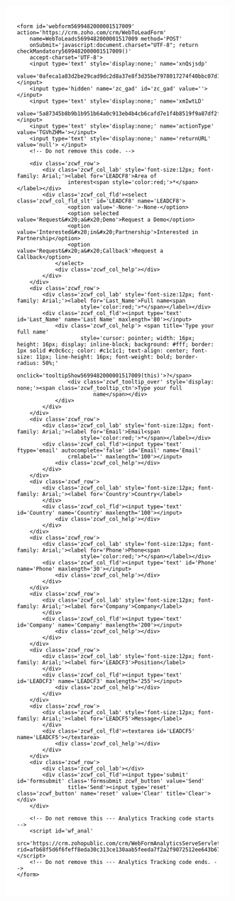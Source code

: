 <script>
	function validateEmail5699482000001517009() {
		var form = document.forms['WebToLeads5699482000001517009'];
		var emailFld = form.querySelectorAll('[ftype=email]');
		var i;
		for (i = 0; i < emailFld.length; i++) {
			var emailVal = emailFld[i].value;
			if (emailVal.replace(/^\s+|\s+$/g, '').length != 0) {
				var atpos = emailVal.indexOf('@');
				var dotpos = emailVal.lastIndexOf('.');
				if (atpos < 1 || dotpos < atpos + 2 || dotpos + 2 >= emailVal.length) {
					alert('Please enter a valid email address. ');
					emailFld[i].focus();
					return false;
				}
			}
		}
		return true;
	}

	function checkMandatory5699482000001517009() {
		var mndFileds = new Array('Last Name', 'Email', 'Phone', 'LEADCF8');
		var fldLangVal = new Array(
			'Full\x20name',
			'Email',
			'Phone',
			'Area\x20of\x20\u200B\u200Binterest'
		);
		for (i = 0; i < mndFileds.length; i++) {
			var fieldObj = document.forms['WebToLeads5699482000001517009'][mndFileds[i]];
			if (fieldObj) {
				if (fieldObj.value.replace(/^\s+|\s+$/g, '').length == 0) {
					if (fieldObj.type == 'file') {
						alert('Please select a file to upload.');
						fieldObj.focus();
						return false;
					}
					alert(fldLangVal[i] + ' cannot be empty.');
					fieldObj.focus();
					return false;
				} else if (fieldObj.nodeName == 'SELECT') {
					if (fieldObj.options[fieldObj.selectedIndex].value == '-None-') {
						alert(fldLangVal[i] + ' cannot be none.');
						fieldObj.focus();
						return false;
					}
				} else if (fieldObj.type == 'checkbox') {
					if (fieldObj.checked == false) {
						alert('Please accept  ' + fldLangVal[i]);
						fieldObj.focus();
						return false;
					}
				}
				try {
					if (fieldObj.name == 'Last Name') {
						name = fieldObj.value;
					}
				} catch (e) {}
			}
		}
		if (!validateEmail5699482000001517009()) {
			return false;
		}

		var urlparams = new URLSearchParams(window.location.search);
		if (urlparams.has('service') && urlparams.get('service') === 'smarturl') {
			var webform = document.getElementById('webform5699482000001517009');
			var service = urlparams.get('service');
			var smarturlfield = document.createElement('input');
			smarturlfield.setAttribute('type', 'hidden');
			smarturlfield.setAttribute('value', service);
			smarturlfield.setAttribute('name', 'service');
			webform.appendChild(smarturlfield);
		}
		document.querySelector('.crmWebToEntityForm .formsubmit').setAttribute('disabled', true);
	}

	function tooltipShow5699482000001517009(el) {
		var tooltip = el.nextElementSibling;
		var tooltipDisplay = tooltip.style.display;
		if (tooltipDisplay == 'none') {
			var allTooltip = document.getElementsByClassName('zcwf_tooltip_over');
			for (i = 0; i < allTooltip.length; i++) {
				allTooltip[i].style.display = 'none';
			}
			tooltip.style.display = 'block';
		} else {
			tooltip.style.display = 'none';
		}
	}
</script>

<div id='crmWebToEntityForm' class='zcwf_lblLeft crmWebToEntityForm'
    style='background-color: white;color: black;max-width: 600px;'>
    <meta name='viewport' content='width=device-width, initial-scale=1.0'>
    <META HTTP-EQUIV='content-type' CONTENT='text/html;charset=UTF-8'>

    <form id='webform5699482000001517009' action='https://crm.zoho.com/crm/WebToLeadForm'
        name=WebToLeads5699482000001517009 method='POST'
        onSubmit='javascript:document.charset="UTF-8"; return checkMandatory5699482000001517009()'
        accept-charset='UTF-8'>
        <input type='text' style='display:none;' name='xnQsjsdp'
            value='0afeca1a83d2be29cad9dc2d8a37e8f3d35be7978017274f40bbc07d1f169340'></input>
        <input type='hidden' name='zc_gad' id='zc_gad' value=''></input>
        <input type='text' style='display:none;' name='xmIwtLD'
            value='5a87345b8b9b1b951b64a0c913eb4b4cb6cafd7e1f4b8519f9a87df2f28179339608b7c95a65f83b6f01fd5ba9569924'></input>
        <input type='text' style='display:none;' name='actionType' value='TGVhZHM='></input>
        <input type='text' style='display:none;' name='returnURL' value='null'> </input>
        <!-- Do not remove this code. -->
        
        <div class='zcwf_row'>
            <div class='zcwf_col_lab' style='font-size:12px; font-family: Arial;'><label for='LEADCF8'>Area of
                    ​​interest<span style='color:red;'>*</span></label></div>
            <div class='zcwf_col_fld'><select class='zcwf_col_fld_slt' id='LEADCF8' name='LEADCF8'>
                    <option value='-None-'>-None-</option>
                    <option selected value='Request&#x20;a&#x20;Demo'>Request a Demo</option>
                    <option value='Interested&#x20;in&#x20;Partnership'>Interested in Partnership</option>
                    <option value='Request&#x20;a&#x20;Callback'>Request a Callback</option>
                </select>
                <div class='zcwf_col_help'></div>
            </div>
        </div>
        <div class='zcwf_row'>
            <div class='zcwf_col_lab' style='font-size:12px; font-family: Arial;'><label for='Last_Name'>Full name<span
                        style='color:red;'>*</span></label></div>
            <div class='zcwf_col_fld'><input type='text' id='Last_Name' name='Last Name' maxlength='80'></input>
                <div class='zcwf_col_help'> <span title='Type your full name'
                        style='cursor: pointer; width: 16px; height: 16px; display: inline-block; background: #fff; border: 1px solid #c0c6cc; color: #c1c1c1; text-align: center; font-size: 11px; line-height: 16px; font-weight: bold; border-radius: 50%;'
                        onclick='tooltipShow5699482000001517009(this)'>?</span>
                    <div class='zcwf_tooltip_over' style='display: none;'><span class='zcwf_tooltip_ctn'>Type your full
                            name</span></div>
                </div>
            </div>
        </div>
        <div class='zcwf_row'>
            <div class='zcwf_col_lab' style='font-size:12px; font-family: Arial;'><label for='Email'>Email<span
                        style='color:red;'>*</span></label></div>
            <div class='zcwf_col_fld'><input type='text' ftype='email' autocomplete='false' id='Email' name='Email'
                    crmlabel='' maxlength='100'></input>
                <div class='zcwf_col_help'></div>
            </div>
        </div>
        <div class='zcwf_row'>
            <div class='zcwf_col_lab' style='font-size:12px; font-family: Arial;'><label for='Country'>Country</label>
            </div>
            <div class='zcwf_col_fld'><input type='text' id='Country' name='Country' maxlength='100'></input>
                <div class='zcwf_col_help'></div>
            </div>
        </div>
        <div class='zcwf_row'>
            <div class='zcwf_col_lab' style='font-size:12px; font-family: Arial;'><label for='Phone'>Phone<span
                        style='color:red;'>*</span></label></div>
            <div class='zcwf_col_fld'><input type='text' id='Phone' name='Phone' maxlength='30'></input>
                <div class='zcwf_col_help'></div>
            </div>
        </div>
        <div class='zcwf_row'>
            <div class='zcwf_col_lab' style='font-size:12px; font-family: Arial;'><label for='Company'>Company</label>
            </div>
            <div class='zcwf_col_fld'><input type='text' id='Company' name='Company' maxlength='200'></input>
                <div class='zcwf_col_help'></div>
            </div>
        </div>
        <div class='zcwf_row'>
            <div class='zcwf_col_lab' style='font-size:12px; font-family: Arial;'><label for='LEADCF3'>Position</label>
            </div>
            <div class='zcwf_col_fld'><input type='text' id='LEADCF3' name='LEADCF3' maxlength='255'></input>
                <div class='zcwf_col_help'></div>
            </div>
        </div>
        <div class='zcwf_row'>
            <div class='zcwf_col_lab' style='font-size:12px; font-family: Arial;'><label for='LEADCF5'>Message</label>
            </div>
            <div class='zcwf_col_fld'><textarea id='LEADCF5' name='LEADCF5'></textarea>
                <div class='zcwf_col_help'></div>
            </div>
        </div>
        <div class='zcwf_row'>
            <div class='zcwf_col_lab'></div>
            <div class='zcwf_col_fld'><input type='submit' id='formsubmit' class='formsubmit zcwf_button' value='Send'
                    title='Send'><input type='reset' class='zcwf_button' name='reset' value='Clear' title='Clear'></div>
        </div>
       
        <!-- Do not remove this --- Analytics Tracking code starts -->
        <script id='wf_anal'
            src='https://crm.zohopublic.com/crm/WebFormAnalyticsServeServlet?rid=afb68f5d6f6feff8eda30c313ce130aab5feeda7f2a2f9072512ee643b67a9ac75f33bff2bf601a0c1712258c5322263gidd51585345a7b92504021c17b1205f717f7e505556b0508675b1630ec402a9d3cgid9829421248f90bc1e90808fc9ce4183c85288aa7e60f58126a0db8ddf4bfb619gid2e1601d689bef4b2d668d12ba329debaa2da782b239f53b388313ae5dcb3d109&tw=dd1d369a4adc897d26f1ab45f565f52382e53be84b11c8393abfe8d7302bbd48'></script>
        <!-- Do not remove this --- Analytics Tracking code ends. -->
    </form>
</div>

<style>
	html,
	body {
		margin: 0px;
	}

	#crmWebToEntityForm.zcwf_lblLeft {
		width: 100%;
		padding: 25px;
		margin: 0 auto;
		box-sizing: border-box;
	}

	#crmWebToEntityForm.zcwf_lblLeft * {
		box-sizing: border-box;
	}

	#crmWebToEntityForm {
		text-align: left;
	}

	#crmWebToEntityForm * {
		direction: ltr;
	}

	.zcwf_lblLeft .zcwf_title {
		word-wrap: break-word;
		padding: 0px 6px 10px;
		font-weight: bold;
	}

	.zcwf_lblLeft.cpT_primaryBtn:hover {
		background: linear-gradient(#02acff 0, #006be4 100%) no-repeat padding-box !important;
		box-shadow: 0 -2px 0 0 #0159b9 inset !important;
		border: 0 !important;
		color: #fff !important;
		outline: 0 !important;
	}

	.zcwf_lblLeft .zcwf_col_fld input[type='text'],
	input[type='password'],
	.zcwf_lblLeft .zcwf_col_fld textarea {
		width: 60%;
		border: 1px solid #c0c6cc !important;
		resize: vertical;
		border-radius: 2px;
		float: left;
	}

	.zcwf_lblLeft .zcwf_col_lab {
		width: 30%;
		word-break: break-word;
		padding: 0px 6px 0px;
		margin-right: 10px;
		margin-top: 5px;
		float: left;
		min-height: 1px;
	}

	.zcwf_lblLeft .zcwf_col_fld {
		float: left;
		width: 68%;
		padding: 0px 6px 0px;
		position: relative;
		margin-top: 5px;
	}

	.zcwf_lblLeft .zcwf_privacy {
		padding: 6px;
	}

	.zcwf_lblLeft .wfrm_fld_dpNn {
		display: none;
	}

	.dIB {
		display: inline-block;
	}

	.zcwf_lblLeft .zcwf_col_fld_slt {
		width: 60%;
		border: 1px solid #ccc;
		background: #fff;
		border-radius: 4px;
		font-size: 12px;
		float: left;
		resize: vertical;
		padding: 2px 5px;
	}

	.zcwf_lblLeft .zcwf_row:after,
	.zcwf_lblLeft .zcwf_col_fld:after {
		content: '';
		display: table;
		clear: both;
	}

	.zcwf_lblLeft .zcwf_col_help {
		float: left;
		margin-left: 7px;
		font-size: 12px;
		max-width: 35%;
		word-break: break-word;
	}

	.zcwf_lblLeft .zcwf_help_icon {
		cursor: pointer;
		width: 16px;
		height: 16px;
		display: inline-block;
		background: #fff;
		border: 1px solid #c0c6cc;
		color: #c1c1c1;
		text-align: center;
		font-size: 11px;
		line-height: 16px;
		font-weight: bold;
		border-radius: 50%;
	}

	.zcwf_lblLeft .zcwf_row {
		margin: 15px 0px;
	}

	.zcwf_lblLeft .formsubmit {
		margin-right: 5px;
		cursor: pointer;
		color: var(--baseColor);
		font-size: 12px;
	}

	.zcwf_lblLeft .zcwf_privacy_txt {
		width: 90%;
		color: rgb(0, 0, 0);
		font-size: 12px;
		font-family: Arial;
		display: inline-block;
		vertical-align: top;
		color: var(--baseColor);
		padding-top: 2px;
		margin-left: 6px;
	}

	.zcwf_lblLeft .zcwf_button {
		font-size: 12px;
		color: var(--baseColor);
		border: 1px solid #c0c6cc;
		padding: 3px 9px;
		border-radius: 4px;
		cursor: pointer;
		max-width: 120px;
		overflow: hidden;
		text-overflow: ellipsis;
		white-space: nowrap;
	}

	.zcwf_lblLeft .zcwf_tooltip_over {
		position: relative;
	}

	.zcwf_lblLeft .zcwf_tooltip_ctn {
		position: absolute;
		background: #dedede;
		padding: 3px 6px;
		top: 3px;
		border-radius: 4px;
		word-break: break-word;
		min-width: 100px;
		max-width: 150px;
		color: var(--baseColor);
		z-index: 100;
	}

	.zcwf_lblLeft .zcwf_ckbox {
		float: left;
	}

	.zcwf_lblLeft .zcwf_file {
		width: 55%;
		box-sizing: border-box;
		float: left;
	}

	.clearB:after {
		content: '';
		display: block;
		clear: both;
	}

	@media all and (max-width: 600px) {
		.zcwf_lblLeft .zcwf_col_lab,
		.zcwf_lblLeft .zcwf_col_fld {
			width: auto;
			float: none !important;
		}

		.zcwf_lblLeft .zcwf_col_help {
			width: 40%;
		}
	}
</style>
